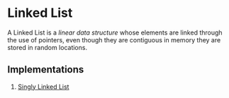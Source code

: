 # Linked List
A Linked List is a *linear data structure* whose elements are linked through the use of pointers, even though they are contiguous in memory they are stored in random locations.

## Implementations
<ol>
    <li><a href="dataStructures/linkedList/singlyLinkedList">
        Singly Linked List
    </a></li>
</ol>